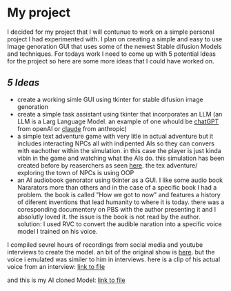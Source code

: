 # My project #
I decided for my project that I will contunue to work on a simple personal project I had experimented with. I plan on creating a simple and easy to use Image genoration GUI that uses some of the newest Stable difusion Models and techniques. For todays work I need to come up with 5 potential Ideas for the project so here are some more ideas that I could have worked on.

## ___5 Ideas___ ##
- create a working simle GUI using tkinter for stable difusion image genoration
- create a simple task assistant using tkinter that incorporates an LLM (an LLM is a Larg Language Model. an example of one whould be [chatGPT](https://openai.com) from openAI or [claude](https://www.anthropic.com/index/introducing-claude) from anthropic)
- a simple text adventure game with very litle in actual adventure but it includes interacting NPCs all with indipented AIs so they can convers with eachother within the simulation. in this case the player is just kinda vibin in the game and watching what the AIs do. this simulation has been created before by reaserchers as seen [here](https://arxiv.org/pdf/2304.03442.pdf). the tex adventure/ exploring the town of NPCs is using OOP
- an AI audiobook genorator using tkinter as a GUI. I like some audio book Nararators more than others and in the case of a specific book I had a problem. the book is called "How we got to now" and features a history of diferent inventions that lead humanity to where it is today. there was a coresponding documentery on PBS with the author presenting it and I absolutly loved it. the issue is the book is not read by the author. solution: I used RVC to convert the audible naration into a specific voice model I trained on his voice.

I compiled sevrel hours of recordings from social media and youtube interviews to create the model. an bit of the original show is [here](https://youtu.be/x8OdvHe-fRg?t=7). but the voice i emulated was similer to him in interviews. here is a clip of his actual voice from an interview: [link to file](https://github.com/FantasticMrCat42/2023-2024/blob/main/1st%20Quarter/Project%20Overview/RVC_Steven_Johnson.wav)

and this is my AI cloned Model:
[link to file](url)
